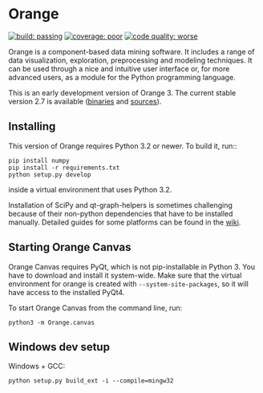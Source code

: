 Orange
======

[![build: passing](https://img.shields.io/travis/hugobuddel/orange3.svg)](https://travis-ci.org/hugobuddel/orange3)
[![coverage: poor](https://img.shields.io/coveralls/hugobuddel/orange3.svg)](https://coveralls.io/r/hugobuddel/orange3?branch=master)
[![code quality: worse](https://img.shields.io/scrutinizer/g/hugobuddel/orange3.svg)](https://scrutinizer-ci.com/g/hugobuddel/orange3/)

Orange is a component-based data mining software. It includes a range of data
visualization, exploration, preprocessing and modeling techniques. It can be
used through a nice and intuitive user interface or, for more advanced users,
as a module for the Python programming language.

This is an early development version of Orange 3. The current stable version
2.7 is available ([binaries] and [sources]).

[binaries]: http://orange.biolab.si
[sources]: https://github.com/biolab/orange


Installing
----------

This version of Orange requires Python 3.2 or newer. To build it, run::

    pip install numpy
    pip install -r requirements.txt
    python setup.py develop

inside a virtual environment that uses Python 3.2.

Installation of SciPy and qt-graph-helpers is sometimes challenging because of
their non-python dependencies that have to be installed manually. Detailed
guides for some platforms can be found in the [wiki].

[wiki]: https://github.com/biolab/orange3/wiki


Starting Orange Canvas
----------------------

Orange Canvas requires PyQt, which is not pip-installable in Python 3. You
have to download and install it system-wide. Make sure that the virtual
environment for orange is created with `--system-site-packages`, so it will
have access to the installed PyQt4.

To start Orange Canvas from the command line, run:

    python3 -m Orange.canvas


Windows dev setup
-----------------

Windows + GCC:

    python setup.py build_ext -i --compile=mingw32

